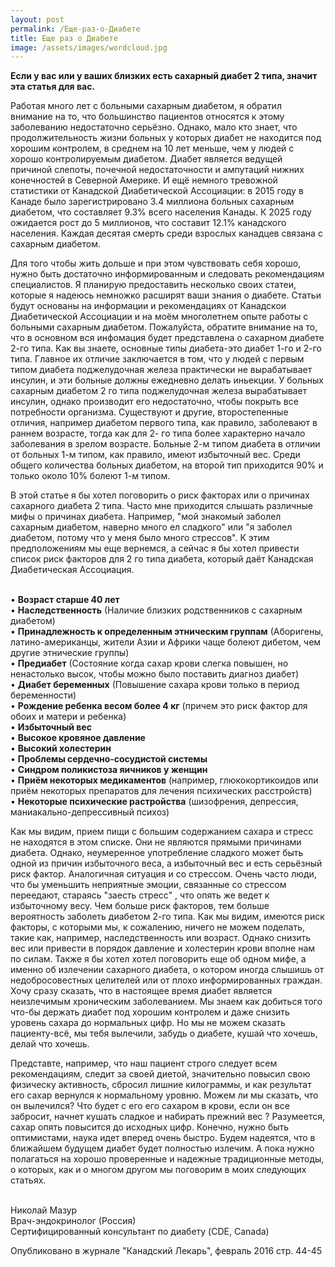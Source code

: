 ```yaml
---
layout: post
permalink: /Ещe-раз-о-Диабeтe
title: Ещe раз о Диабeтe
image: /assets/images/wordcloud.jpg
---
```


**Если у вас или у ваших близких есть сахарный диабет 2 типа, значит эта статья для вас.** 

Работая много лет с больными сахарным диабетом, я обратил внимание на то, что большинство пациентов относятся к этому заболеванию недостаточно серьёзно. Однако, мало кто знает, что продолжительность жизни больных у которых диабет не находится под хорошим контролем, в среднем на 10 лет меньше, чем у людей с хорошо контролируемым диабетом. Диабет является ведущей причиной слепоты, почечной недoстаточности и ампутаций нижних конечностей в Cеверной Aмерике. И ещё немного тревожной статистики от Канадской Диабетической Ассоциации: в 2015 году в Канаде было зарегистрировано 3.4 миллиона больных сахарным диабетом, что составляет 9.3% всего населения Канады. К 2025 году ожидается рост до 5 миллионов, что составит 12.1%  канадского населения. Каждая десятая смерть среди взрослых канадцев связана с сахарным диабетом.

Для того чтобы жить дольше и при этом чувствовать себя хорошо, нужно быть достаточно информированным и следовать рекомендациям специалистов. Я планирую предоставить несколько своих статеи, которые я надеюсь немножко раcшиpят ваши знания о диабете.
Статьи будут основаны на информации и рекомендациях от Канадскои Диабетической Аcсоциации и на моём многолетнем опыте работы с больными сахарным диабетом. Пожалуйста, обратите внимание на то, что в основном вся инфомация будет представлена о сахарном диабете 2-го типа. Как вы знаете, основные типы диабета-это диабет 1-го и 2-го типа. Главное их отличие заключается в том, что у людей с первым типом диабета поджелудочная железа практически не вырабатывает инсулин, и эти больные должны ежедневно делать иньекции. У больных сахарным диабетом 2 го типа поджелудочная железа вырабатывает инсулин, однако производит его недостаточно, чтобы покрыть все потребности организма. Существуют и другие, второстепенные отличия, например диабетом первого типа, как правило, заболевают в раннем возрасте, тогда как для 2- го типа более характерно  начало заболевания в зрелом возрасте. Больные 2-м типом диабета в отличии  от больных 1-м типом, как правило, имеют избыточный вес. Среди общего количества больных диабетом, на второй тип приходится 90% и только около 10% болеют 1-м типом.

В этой статье я бы хотел поговорить о риск факторах или о причинах сахарного диабета 2 типа. Часто мне приходится слышать различные мифы о причинах диабета. Например, "мой знакомый заболел сахарным диабетом, наверно много ел сладкого" или "я заболел диабетом, потому что у меня было много стреcсов". К этим предположениям мы еще вернeмся, а сейчас я бы хотел привести список риск факторов для 2 го типа диабета, который даёт Канадская Диабетическая Ассоциация.

<br />•	**Возраст старше 40 лет**
<br />•	**Наследственность** (Наличие близких родственников с сахарным диабетом)
<br />•	**Принадлежность к определенным этническим группам** (Аборигены, латино-американцы, жители Азии и Африки чаще болеют дибетом, чем другие этнические группы)
<br />•	**Предиабет** (Состояние когда сахар крови слегка повышен, но ненастолько высок, чтобы можно было поставить диагноз диабет)
<br />•	**Диабет беременных** (Повышение сахара крови только в период беременности)
<br />•	**Рождение ребенка весом более 4 кг** (причем это риск фактор для обоих и матери и ребенка)
<br />•	**Избыточный вес** 
<br />•	**Высокое кровяное давление**
<br />•	**Высокий холестерин**
<br />•	**Проблемы сердечно-сосудистой системы**
<br />•	**Синдром поликистоза яичников у женщин**
<br />•	**Приём некоторых медикаментов** (например, глюкокортикоидов или приём некоторых препаратов для лечения психических расстройств) 
<br />•	**Некоторые психические растройства** (шизофрения, депрессия, маниакально-депрессивный психоз)

Как мы видим, прием пищи с большим содержанием сахара и стреcс не находятся в этом списке. Они не являются прямыми причинами диабета. Однако, неумеренное употребление сладкого может быть одной из причин избыточного веса, а избыточный вес и есть серьёзный риск фактор. Аналогичная ситуация и со стреcсом. Очень часто люди, что бы уменьшить неприятные эмоции, связанные со стрессом переедают, стараясь "заесть стресс" , что опять же ведет к избыточному весу. Чем больше риск факторов, тем больше вероятнoсть заболеть диабетом 2-го типа. Как мы видим, имеются риск факторы, с которыми мы, к сожалению, ничего не можем поделать, такие как, например, наследственность или возраст. Однако снизить вес или привести в порядок давление и холестерин крови вполне нам по силам. 
Также я бы хотел хотел поговорить еще об одном мифе, а именно об излечении сахарного диабета, о котором иногда слышишь от недобросовестных целителей или от плохо информированных граждан. Хочу сразу сказать, что в настоящее время диабет является неизлечимым хроническим заболеванием. Мы знаем как добиться того что-бы держать диабет под хорошим контролем и даже снизить уровень сахара до нормальных цифр. Но мы не можем сказать пациенту-всё, мы тебя вылечили, забудь о диабете, кушай что хочешь, делай что хочешь. 

Представте, например,  что наш пациент строго следует всем рекомендациям, следит за своей диетой, значительно повысил свою физическу активность, сбросил лишние килограммы, и как результат его сахар вернулся к нормальному уровню. Можем ли мы сказать, что он вылечился? Что будет с его его сахаром в крови, если он все забросит, начнет кушать сладкое и набирать прежний вес ? Разумеется, сахар опять повысится до исходных цифр.
Конечно, нужно быть оптимистами, наука идет вперед очень быстро. Будем надеятся, что в ближайшем будущем диабет будет полностью излечим. А пока нужно полагаться на хорошо проверенные и надежные традиционные методы, о которых, как и о многом другом мы поговорим в моих следующих статьях.

<br />   Николай Мазур
<br />   Врач-эндокринолог (Россия)
<br />   Сертифицированный консультант по диабету (CDE, Canada)

Опубликовано в журнале "Канадский Лекарь", февраль 2016 стр. 44-45

